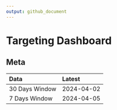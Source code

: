 ```yaml
---
output: github_document
---
```


# Targeting Dashboard



## Meta


|Data           |Latest     |
|:--------------|:----------|
|30 Days Window |2024-04-02 |
|7 Days Window  |2024-04-05 |
